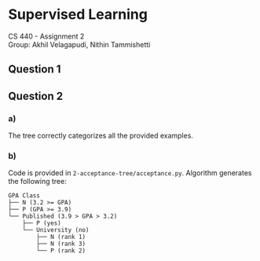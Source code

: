 # Supervised Learning

CS 440 - Assignment 2  
Group: Akhil Velagapudi, Nithin Tammishetti

## Question 1


## Question 2

### a)
The tree correctly categorizes all the provided examples.

### b)
Code is provided in `2-acceptance-tree/acceptance.py`. Algorithm generates the following tree:
```
GPA Class
├── N (3.2 >= GPA)
├── P (GPA >= 3.9)
└── Published (3.9 > GPA > 3.2)
    ├── P (yes)
    └── University (no)
        ├── N (rank 1)
        ├── N (rank 3)
        └── P (rank 2)
```